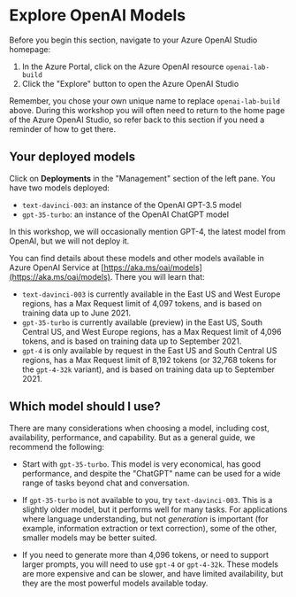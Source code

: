 # Explore OpenAI Models

Before you begin this section, navigate to your Azure OpenAI Studio homepage:

1. In the Azure Portal, click on the Azure OpenAI resource `openai-lab-build`
2. Click the "Explore" button to open the Azure OpenAI Studio

Remember, you chose your own unique name to replace `openai-lab-build` above. During this workshop you will often need to return to the home page of the Azure OpenAI Studio, so refer back to this section if you need a reminder of how to get there.

## Your deployed models

Click on **Deployments** in the "Management" section of the left pane. You have two models deployed:

* `text-davinci-003`: an instance of the OpenAI GPT-3.5 model
* `gpt-35-turbo`: an instance of the OpenAI ChatGPT model 

In this workshop, we will occasionally mention GPT-4, the latest model from OpenAI, but we will not deploy it.

You can find details about these models and other models available in Azure OpenAI Service at [https://aka.ms/oai/models](https://aka.ms/oai/models). There you will learn that:

* `text-davinci-003` is currently available in the East US and West Europe regions, has a Max Request limit of 4,097 tokens, and is based on training data up to June 2021.
* `gpt-35-turbo` is currently available (preview) in the East US, South Central US, and West Europe regions, has a Max Request limit of 4,096 tokens, and is based on training data up to September 2021.
* `gpt-4` is only available by request in the East US and South Central US regions, has a Max Request limit of 8,192 tokens (or 32,768 tokens for the `gpt-4-32k` variant), and is based on training data up to September 2021.

## Which model should I use?

There are many considerations when choosing a model, including cost, availability, performance, and capability. But as a general guide, we recommend the following:

* Start with `gpt-35-turbo`. This model is very economical, has good performance, and despite the "ChatGPT" name can be used for a wide range of tasks beyond chat and conversation.

* If `gpt-35-turbo` is not available to you, try `text-davinci-003`. This is a slightly older model, but it performs well for many tasks. For applications where language understanding, but not *generation* is important (for example, information extraction or text correction), some of the other, smaller models may be better suited.

* If you need to generate more than 4,096 tokens, or need to support larger prompts, you will need to use `gpt-4` or `gpt-4-32k`. These models are more expensive and can be slower, and have limited availability, but they are the most powerful models available today.
